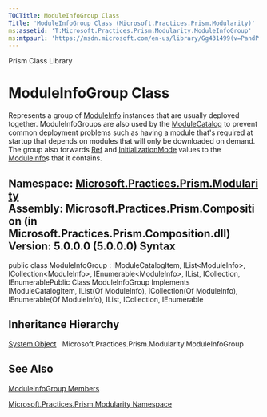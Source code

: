 ```yaml
---
TOCTitle: ModuleInfoGroup Class
Title: 'ModuleInfoGroup Class (Microsoft.Practices.Prism.Modularity)'
ms:assetid: 'T:Microsoft.Practices.Prism.Modularity.ModuleInfoGroup'
ms:mtpsurl: 'https://msdn.microsoft.com/en-us/library/Gg431499(v=PandP.50)'
---
```


Prism Class Library

ModuleInfoGroup Class
=====================

Represents a group of [ModuleInfo](https://msdn.microsoft.com/t:microsoft.practices.prism.modularity.moduleinfo) instances that are usually deployed together. ModuleInfoGroups are also used by the [ModuleCatalog](https://msdn.microsoft.com/t:microsoft.practices.prism.modularity.modulecatalog) to prevent common deployment problems such as having a module that's required at startup that depends on modules that will only be downloaded on demand. The group also forwards [Ref](https://msdn.microsoft.com/p:microsoft.practices.prism.modularity.moduleinfogroup.ref) and [InitializationMode](https://msdn.microsoft.com/p:microsoft.practices.prism.modularity.moduleinfogroup.initializationmode) values to the [ModuleInfo](https://msdn.microsoft.com/t:microsoft.practices.prism.modularity.moduleinfo)s that it contains.

**Namespace:** [Microsoft.Practices.Prism.Modularity](https://msdn.microsoft.com/n:microsoft.practices.prism.modularity)
**Assembly:** Microsoft.Practices.Prism.Composition (in Microsoft.Practices.Prism.Composition.dll) Version: 5.0.0.0 (5.0.0.0)
Syntax
------

<span id="syntaxToggle"></span>public class ModuleInfoGroup : IModuleCatalogItem, IList&lt;ModuleInfo&gt;, ICollection&lt;ModuleInfo&gt;, IEnumerable&lt;ModuleInfo&gt;, IList, ICollection, IEnumerablePublic Class ModuleInfoGroup Implements IModuleCatalogItem, IList(Of ModuleInfo), ICollection(Of ModuleInfo), IEnumerable(Of ModuleInfo), IList, ICollection, IEnumerable

Inheritance Hierarchy
---------------------

<span id="familyToggle"></span>[System.Object](http://msdn2.microsoft.com/en-us/library/e5kfa45b)
  Microsoft.Practices.Prism.Modularity.ModuleInfoGroup

See Also
--------

<span id="seeAlsoToggle"></span>
[ModuleInfoGroup Members](https://msdn.microsoft.com/allmembers.t:microsoft.practices.prism.modularity.moduleinfogroup)

[Microsoft.Practices.Prism.Modularity Namespace](https://msdn.microsoft.com/n:microsoft.practices.prism.modularity)
